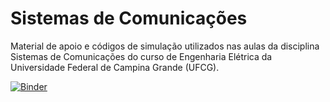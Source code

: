 # Sistemas de Comunicações

Material de apoio e códigos de simulação utilizados nas aulas da disciplina Sistemas de Comunicações do curso de Engenharia Elétrica da Universidade Federal de Campina Grande (UFCG).

[![Binder](https://mybinder.org/badge_logo.svg)](https://mybinder.org/v2/gh/edsonportosilva/sistemas/HEAD?urlpath=lab)
